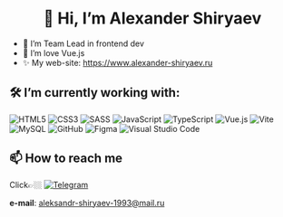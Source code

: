<h1 align="center">👋 Hi, I’m Alexander Shiryaev</h1>

- 👀 I’m Team Lead in frontend dev
- 💞️  I’m love Vue.js
- ✨ My web-site: https://www.alexander-shiryaev.ru

## 🛠 I’m currently working with:
![HTML5](https://img.shields.io/badge/html5-%23E34F26.svg?style=for-the-badge&logo=html5&logoColor=white)
![CSS3](https://img.shields.io/badge/css3-%231572B6.svg?style=for-the-badge&logo=css3&logoColor=white)
![SASS](https://img.shields.io/badge/SASS-hotpink.svg?style=for-the-badge&logo=SASS&logoColor=white)
![JavaScript](https://img.shields.io/badge/javascript-%23323330.svg?style=for-the-badge&logo=javascript&logoColor=%23F7DF1E)
![TypeScript](https://img.shields.io/badge/typescript-%23007ACC.svg?style=for-the-badge&logo=typescript&logoColor=white)
![Vue.js](https://img.shields.io/badge/vuejs-%2335495e.svg?style=for-the-badge&logo=vuedotjs&logoColor=%234FC08D)
![Vite](https://img.shields.io/badge/vite-%238DD6F9.svg?style=for-the-badge&logo=vite&logoColor=yellow)
![MySQL](https://img.shields.io/badge/mysql-%2300f.svg?style=for-the-badge&logo=mysql&logoColor=white)
![GitHub](https://img.shields.io/badge/github-%23121011.svg?style=for-the-badge&logo=github&logoColor=white)
![Figma](https://img.shields.io/badge/figma-%23F24E1E.svg?style=for-the-badge&logo=figma&logoColor=white)
![Visual Studio Code](https://img.shields.io/badge/Visual%20Studio%20Code-0078d7.svg?style=for-the-badge&logo=visual-studio-code&logoColor=white)

## 📫 How to reach me

Click👉🏼
[![Telegram](https://img.shields.io/badge/Telegram-2CA5E0?style=for-the-badge&logo=telegram&logoColor=white)](https://t.me/Alexshir1993)
<!-- ![WhatsApp](https://img.shields.io/badge/WhatsApp-25D366?style=for-the-badge&logo=whatsapp&logoColor=white) -->
**e-mail**: aleksandr-shiryaev-1993@mail.ru

<!---
DamnFilthy/DamnFilthy is a ✨ special ✨ repository because its `README.md` (this file) appears on your GitHub profile.
You can click the Preview link to take a look at your changes.
--->
